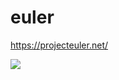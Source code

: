 # euler
https://projecteuler.net/

<img src="https://projecteuler.net/images/euler_portrait.png" />
